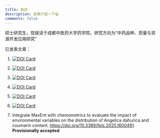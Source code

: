 ```yaml
---
title: 自述
description: 自我介绍一下😀
comments: false
---
```


硕士研究生，现就读于成都中医药大学药学院，研究方向为“中药品种、质量与资源开发应用研究”

已发表文章：

1. [![DOI Card](https://doicard.gankun.cn.ma/api/doi-card?doi=10.1016/j.ijbiomac.2024.133614)](https://doi.org/10.1016/j.ijbiomac.2024.133614)

2. [![DOI Card](https://doicard.gankun.cn.ma/api/doi-card?doi=10.1016/j.ijbiomac.2024.136473)](https://doi.org/10.1016/j.ijbiomac.2024.136473)

3. [![DOI Card](https://doicard.gankun.cn.ma/api/doi-card?doi=10.1016/j.ijbiomac.2024.135765)](https://doi.org/10.1016/j.ijbiomac.2024.135765)

4. [![DOI Card](https://doicard.gankun.cn.ma/api/doi-card?lang=zh&doi=10.13412/j.cnki.zyyl.20240712.001)](https://doi.org/10.13412/j.cnki.zyyl.20240712.001)

5. [![DOI Card](https://doicard.gankun.cn.ma/api/doi-card?doi=10.1016/j.ijbiomac.2025.145036)](https://doi.org/10.1016/j.ijbiomac.2025.145036)

6. [![DOI Card](https://doicard.gankun.cn.ma/api/doi-card?doi=10.1038/s41598-025-01756-y)](https://doi.org/10.1038/s41598-025-01756-y)

7. Integrate MaxEnt with chemometrics to evaluate the impact of environmental variables on the distribution of Angelica dahurica and coumarin content. https://doi.org/10.3389/fpls.2025.1600491. **Provisionally accepted**
